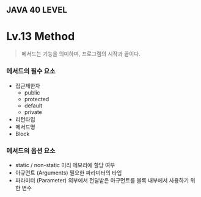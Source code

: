 ## JAVA 40 LEVEL
# Lv.13 Method

> 메서드는 기능을 의미하며, 프로그램의 시작과 끝이다.

### 메서드의 필수 요소
- 접근제한자
  - public
  - protected
  - default
  - private
- 리턴타입
- 메서드명
- Block

### 메서드의 옵션 요소
- static / non-static
  미리 메모리에 할당 여부
- 아규먼트 (Arguments)
  필요한 파라미터의 타입
- 파라미터 (Parameter)
  외부에서 전달받은 아규먼트를 블록 내부에서 사용하기 위한 변수